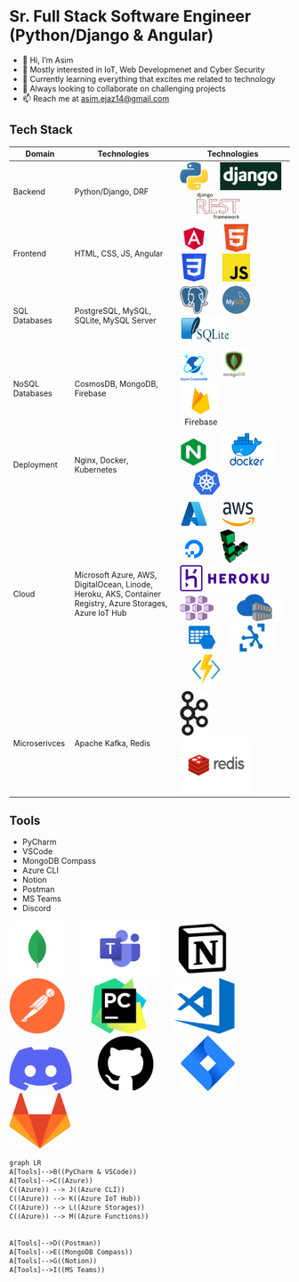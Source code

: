 

# Sr. Full Stack Software Engineer (Python/Django & Angular)

- 👋 Hi, I’m Asim
- 👀 Mostly interested in IoT, Web Developmenet and Cyber Security
- 🌱 Currently learning everything that excites me related to technology
- 💞️ Always looking to collaborate on challenging projects
- 📫 Reach me at asim.ejaz14@gmail.com



## Tech Stack
|Domain            | Technologies   | Technologies
|----------------|-|-------------------------------|
|Backend|Python/Django, DRF|<img src="https://github.com/asimejaz14/stack/blob/main/1200px-Python-logo-notext.svg.png" alt="Python Developer" style="height: 50px; width:50px;"/>&nbsp;&nbsp;&nbsp;&nbsp;&nbsp;&nbsp;<img src="https://github.com/asimejaz14/stack/blob/main/django-logo-negative.png" alt="Django Developer" style="height: 50px; width:110px;"/>&nbsp;&nbsp;&nbsp;&nbsp;&nbsp;&nbsp;<img src="https://github.com/asimejaz14/stack/blob/main/logo1.png" alt="Django Rest Framework Developer" style="height: 50px; width:90px;"/>|
|Frontend|HTML, CSS, JS, Angular|<img src="https://github.com/asimejaz14/stack/blob/main/2048px-Angular_full_color_logo.svg.png" alt="Angular" style="height: 50px; width:50px;"/> &nbsp;&nbsp;&nbsp;&nbsp;&nbsp;&nbsp;<img src="https://github.com/asimejaz14/stack/blob/main/html.png" alt="html" style="height: 50px; width:50px;"/> &nbsp;&nbsp;&nbsp;&nbsp;&nbsp;&nbsp;<img src="https://github.com/asimejaz14/stack/blob/main/css.png" alt="css" style="height: 50px; width:50px;"/> &nbsp;&nbsp;&nbsp;&nbsp;&nbsp;&nbsp;<img src="https://github.com/asimejaz14/stack/blob/main/js.png" alt="javascript" style="height: 50px; width:50px;"/>           |
|SQL Databases|PostgreSQL, MySQL, SQLite, MySQL Server|<img src="https://github.com/asimejaz14/stack/blob/main/36042969-f87531d4-0d8a-11e8-9dee-e87ab8c6a9e3.png" alt="PostgreSQL" style="height: 50px; width:50px;"/>&nbsp;&nbsp;&nbsp;&nbsp;&nbsp;&nbsp; <img src="https://github.com/asimejaz14/stack/blob/main/mysql.png" alt="MySQL" style="height: 50px; width:50px;"/>&nbsp;&nbsp;&nbsp;&nbsp;&nbsp;&nbsp; <img src="https://github.com/asimejaz14/stack/blob/main/sqllite.png" alt="SQLite" style="height: 50px; width:90px;"/>|
|NoSQL Databases|CosmosDB, MongoDB, Firebase|<img src="https://github.com/asimejaz14/stack/blob/main/azure-cosmos-db-1.png" alt="CosmosDB" style="height: 50px; width:50px;"/>&nbsp;&nbsp;&nbsp;&nbsp;&nbsp;&nbsp;<img src="https://github.com/asimejaz14/stack/blob/main/mongodb-logo.png" alt="MongoDB" style="height: 60px; width:50px;"/>&nbsp;&nbsp;&nbsp;&nbsp;&nbsp;&nbsp;<img src="https://github.com/asimejaz14/stack/blob/main/firebase.png" alt="firebase" style="height: 80px; width:75px;"/>|
|Deployment|Nginx, Docker, Kubernetes|<img src="https://github.com/asimejaz14/stack/blob/main/nginx.png" alt="nginx" style="height: 50px; width:48px;"/>&nbsp;&nbsp;&nbsp;&nbsp;&nbsp;&nbsp;<img src="https://github.com/asimejaz14/stack/blob/main/docker.png" alt="docker" style="height:60px; width:100px;"/>&nbsp;&nbsp;&nbsp;&nbsp;&nbsp;&nbsp;<img src="https://github.com/asimejaz14/stack/blob/main/kubernetes.png" alt="kubernetes" style="height: 50px; width:50x;"/>|
|Cloud|Microsoft Azure, AWS, DigitalOcean, Linode, Heroku, AKS, Container Registry, Azure Storages, Azure IoT Hub|<img src="https://github.com/asimejaz14/stack/blob/main/azure.png" alt="azure" style="height: 50px; width:50px;"/>&nbsp;&nbsp;&nbsp;&nbsp;&nbsp;&nbsp;<img src="https://github.com/asimejaz14/stack/blob/main/aws.png" alt="aws" style="height: 50px; width:65px;"/>&nbsp;&nbsp;&nbsp;&nbsp;&nbsp;&nbsp;<img src="https://github.com/asimejaz14/stack/blob/main/digitalocean.jpg" alt="digitalocean" style="height: 50px; width:50px;"/>&nbsp;&nbsp;&nbsp;&nbsp;&nbsp;&nbsp;<img src="https://github.com/asimejaz14/stack/blob/main/linode.png" alt="linode" style="height: 60px; width:50px;"/>&nbsp;&nbsp;&nbsp;&nbsp;&nbsp;&nbsp;<img src="https://github.com/asimejaz14/stack/blob/main/heroku.png" alt="heroku" style="height: 50px; width:160px;"/>&nbsp;&nbsp;&nbsp;&nbsp;&nbsp;&nbsp;<img src="https://github.com/asimejaz14/stack/blob/main/aks.png" alt="aks" style="height: 50px; width:60px;"/>&nbsp;&nbsp;&nbsp;&nbsp;&nbsp;&nbsp;<img src="https://github.com/asimejaz14/stack/blob/main/container.png" alt="container" style="height: 50px; width:105px;"/>&nbsp;&nbsp;&nbsp;&nbsp;<img src="https://github.com/asimejaz14/stack/blob/main/storage.png" alt="azure storages" style="height: 50px; width:50px;"/>&nbsp;&nbsp;&nbsp;&nbsp;&nbsp;&nbsp;<img src="https://github.com/asimejaz14/stack/blob/main/iot.png" alt="azure iot hub" style="height: 50px; width:85px;"/>&nbsp;&nbsp;&nbsp;&nbsp;&nbsp;&nbsp;<img src="https://github.com/asimejaz14/stack/blob/main/functions.png" alt="azure functions" style="height: 60px; width:50px;"/>|
|Microserivces|Apache Kafka, Redis|<img src="https://github.com/asimejaz14/stack/blob/main/kafka1.png" alt="kafka" style="height: 80px; width:50px;"/>&nbsp;&nbsp;&nbsp;&nbsp;&nbsp;&nbsp;<img src="https://github.com/asimejaz14/stack/blob/main/redis.png" alt="redis" style="height: 100px; width:130px;"/> |

  
  
## Tools
 - PyCharm
 - VSCode
 - MongoDB Compass
 - Azure CLI
 - Notion
 - Postman
 - MS Teams
 - Discord


<img src="https://github.com/asimejaz14/stack/blob/main/compas.png" alt="compass" style="height: 100px; width:100px;"/>&nbsp;&nbsp;&nbsp;&nbsp;&nbsp;&nbsp;<img src="https://github.com/asimejaz14/stack/blob/main/teams.png" alt="teams" style="height: 100px; width:150px;"/>&nbsp;&nbsp;&nbsp;&nbsp;&nbsp;&nbsp;<img src="https://github.com/asimejaz14/stack/blob/main/notion.png" alt="notion" style="height: 100px; width:100px;"/>&nbsp;&nbsp;&nbsp;&nbsp;&nbsp;&nbsp;&nbsp;&nbsp;&nbsp;&nbsp;&nbsp;&nbsp;<img src="https://github.com/asimejaz14/stack/blob/main/postman.png" alt="postman" style="height: 100px; width:100px;"/>&nbsp;&nbsp;&nbsp;&nbsp;&nbsp;&nbsp;&nbsp;&nbsp;&nbsp;&nbsp;&nbsp;&nbsp;<img src="https://github.com/asimejaz14/stack/blob/main/pycharm.png" alt="pycharm" style="height: 100px; width:100px;"/>&nbsp;&nbsp;&nbsp;&nbsp;&nbsp;&nbsp;&nbsp;&nbsp;&nbsp;&nbsp;&nbsp;&nbsp;<img src="https://github.com/asimejaz14/stack/blob/main/vscode.png" alt="vscode" style="height: 100px; width:110px;"/>&nbsp;&nbsp;&nbsp;&nbsp;&nbsp;&nbsp;&nbsp;&nbsp;&nbsp;&nbsp;&nbsp;&nbsp;<img src="https://github.com/asimejaz14/stack/blob/main/discord.png" alt="discord" style="height: 80px; width:112px;"/>&nbsp;&nbsp;&nbsp;&nbsp;&nbsp;&nbsp;&nbsp;&nbsp;&nbsp;&nbsp;&nbsp;&nbsp;<img src="https://github.com/asimejaz14/stack/blob/main/github.png" alt="github" style="height: 100px; width:100px;"/>&nbsp;&nbsp;&nbsp;&nbsp;&nbsp;&nbsp;&nbsp;&nbsp;&nbsp;&nbsp;&nbsp;&nbsp;<img src="https://github.com/asimejaz14/stack/blob/main/jira.png" alt="jira" style="height: 100px; width:100px;"/>&nbsp;&nbsp;&nbsp;&nbsp;&nbsp;&nbsp;&nbsp;&nbsp;&nbsp;&nbsp;&nbsp;&nbsp;<img src="https://github.com/asimejaz14/stack/blob/main/gitlab.webp" alt="gitlab" style="height: 100px; width:110px;"/>

```mermaid
graph LR
A[Tools]-->B((PyCharm & VSCode))
A[Tools]-->C((Azure))
C((Azure)) --> J((Azure CLI))
C((Azure)) --> K((Azure IoT Hub))
C((Azure)) --> L((Azure Storages))
C((Azure)) --> M((Azure Functions))


A[Tools]-->D((Postman))
A[Tools]-->E((MongoDB Compass))
A[Tools]-->G((Notion))
A[Tools]-->I((MS Teams))
```

<!---
asimejaz14/asimejaz14 is a ✨ special ✨ repository because its `README.md` (this file) appears on your GitHub profile.
You can click the Preview link to take a look at your changes.
--->

